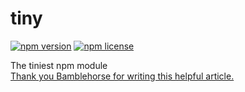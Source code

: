 # tiny

[![npm version](https://img.shields.io/npm/v/@arefn/tiny.svg)](https://github.com/arefn/tiny)
[![npm license](https://img.shields.io/github/license/arefn/tiny.svg)](https://github.com/arefn/tiny/blob/main/LICENSE)

The tiniest npm module  
[Thank you Bamblehorse for writing this helpful article.](https://www.freecodecamp.org/news/how-to-make-a-beautiful-tiny-npm-package-and-publish-it-2881d4307f78/)
